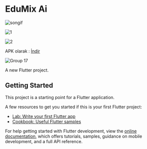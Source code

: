 # EduMix Ai  

![songif](https://github.com/user-attachments/assets/17787fd5-56a6-46ad-9568-0bf8beb8eb62)

![1](https://github.com/user-attachments/assets/d6fab6f2-6907-4d87-8ec6-d655048e2f1e)

![2](https://github.com/user-attachments/assets/e74a2010-e489-4018-8539-abaf666404d9)


APK olarak : <a href="https://drive.google.com/file/d/1wLmehKuijtLB16t6KugNrp9JXUMTSh2d/view?usp=sharing"> İndir </a>

![Group 17](https://github.com/user-attachments/assets/6b3b80c3-51d4-41b2-9a01-ea2e14b60859)

A new Flutter project.

## Getting Started

This project is a starting point for a Flutter application.

A few resources to get you started if this is your first Flutter project:

- [Lab: Write your first Flutter app](https://docs.flutter.dev/get-started/codelab)
- [Cookbook: Useful Flutter samples](https://docs.flutter.dev/cookbook)

For help getting started with Flutter development, view the
[online documentation](https://docs.flutter.dev/), which offers tutorials,
samples, guidance on mobile development, and a full API reference.

